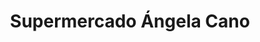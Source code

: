 ---
title: "Supermercado Ángela Cano"
url: /valdepenas-de-jaen/supermercado-angela-cano/
shop: Supermarkt
---